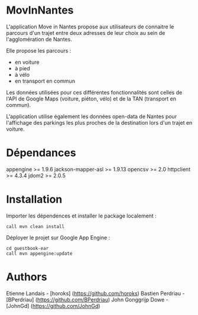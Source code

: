 MovInNantes
============

L'application Move in Nantes propose aux utilisateurs de connaitre le parcours d'un trajet entre deux adresses de leur choix au sein de l'agglomération de Nantes.

Elle propose les parcours :
- en voiture
- à pied
- à vélo
- en transport en commun

Les données utilisées pour ces différentes fonctionnalités sont celles de l'API de Google Maps (voiture, piéton, vélo) et de la TAN (transport en commun).

L'application utilise également les données open-data de Nantes pour l'affichage des parkings les plus proches de la destination lors d'un trajet en voiture.

Dépendances
===========

appengine >= 1.9.6
jackson-mapper-asl >= 1.9.13
opencsv >= 2.0
httpclient >= 4.3.4
jdom2 >= 2.0.5

Installation
============

Importer les dépendences et installer le package localement :
```
call mvn clean install
```

Déployer le projet sur Google App Engine :
```
cd guestbook-ear
call mvn appengine:update
```

Authors
=======

Etienne Landais - [horoks] (https://github.com/horoks)
Bastien Perdriau - [BPerdriau] (https://github.com/BPerdriau)
John Gonggrijp Dowe - [JohnGd] (https://github.com/JohnGd)

